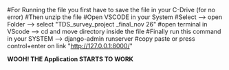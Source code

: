 #For Running the file you first have to save the file in your C-Drive (for no error)
#Then unzip the file
#Open VSCODE in your System
#Select --> open Folder --> select "TDS_survey_project _final_nov 26" 
#open terminal in VScode --> cd and move directory inside the file
#Finally run this command in your SYSTEM --> django-admin runserver
#copy paste or press control+enter on link "http://127.0.0.1:8000/"

**WOOH! THE Application STARTS TO WORK**
